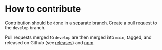 # How to contribute

Contribution should be done in a separate branch. Create a pull request to the `develop` branch.

Pull requests merged to `develop` are then merged into `main`, tagged, and released on Github (see [releases](https://github.com/geo-frontend/nlmaps/releases)) and [npm](https://npmjs.com/package/@geo-frontend/nlmaps).
